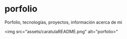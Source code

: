 # porfolio
Porfolio, tecnologías, proyectos, información acerca de mi

<img src="assets/caratulaREADME.png" alt="porfolio>"